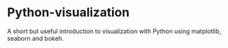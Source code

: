 # Python-visualization
A short but useful introduction to visualization with Python using matplotlib, seaborn and bokeh. 
